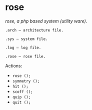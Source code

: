 # rose
_*rose, a php based system (utility ware)*_.

`.arch — architecture file.`

`.sys — system file.`

`.log — log file.`

`.rose — rose file.`

Actions:
- `rose ();`
- `symmetry ();`
- `hit ();`
- `scoff ();`
- `quip ();`
- `quit ();`
